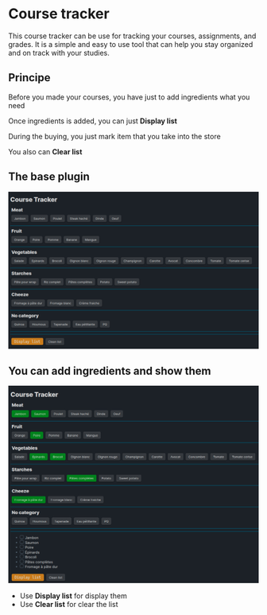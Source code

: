 # Course tracker

This course tracker can be use for tracking your courses, assignments, and grades. It is a simple and easy to use tool that can help you stay organized and on track with your studies.

## Principe

Before you made your courses, you have just to add ingredients what you need

Once ingredients is added, you can just **Display list**

During the buying, you just mark item that you take into the store

You also can **Clear list**

## The base plugin 
![alt text](image.png)

## You can add ingredients and show them
![alt text](image-1.png)

- Use **Display list** for display them
- Use **Clear list** for clear the list
